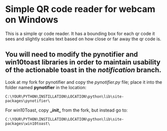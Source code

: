 # Simple QR code reader for webcam on Windows

This is a simple qr code reader. It has a bounding box for each qr code it sees and slightly scales text based on how close or far away the qr code is.

## **You will need to modify the pynotifier and win10toast libraries in order to maintain usability of the actionable toast in the *notification* branch.**

Look at my fork for pynotifier and copy the *pynotifier.py* file; place it into the folder named **pynotifier** in the location:

```path
C:\YOUR\PYTHON\INSTILLATION\LOCATION\python\lib\site-packages\pynotifier\
```

For win10Toast, copy **\__init__** from the fork, but instead go to:

```path
C:\YOUR\PYTHON\INSTILLATION\LOCATION\python\lib\site-packages\win10toast\
```


